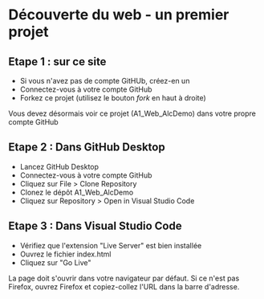 # Découverte du web - un premier projet

## Etape 1 : sur ce site

* Si vous n'avez pas de compte GitHUb, créez-en un
* Connectez-vous à votre compte GitHub
* Forkez ce projet (utilisez le bouton *fork* en haut à droite)

Vous devez désormais voir ce projet (A1_Web_AlcDemo) dans votre propre compte GitHub

## Etape 2 : Dans GitHub Desktop

* Lancez GitHub Desktop
* Connectez-vous à votre compte GitHub
* Cliquez sur File > Clone Repository
* Clonez le dépôt A1_Web_AlcDemo
* Cliquez sur Repository > Open in Visual Studio Code

## Etape 3 : Dans Visual Studio Code

* Vérifiez que l'extension "Live Server" est bien installée
* Ouvrez le fichier index.html
* Cliquez sur "Go Live"

La page doit s'ouvrir dans votre navigateur par défaut. Si ce n'est pas Firefox, ouvrez Firefox et copiez-collez l'URL dans la barre d'adresse.
